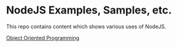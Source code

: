 # NodeJS Examples, Samples, etc.

This repo contains content which shows various uses of NodeJS.

[Object Oriented Programming](oop/)
